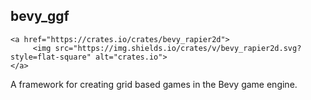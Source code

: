 ## bevy_ggf

    <a href="https://crates.io/crates/bevy_rapier2d">
         <img src="https://img.shields.io/crates/v/bevy_rapier2d.svg?style=flat-square" alt="crates.io">
    </a>
    
A framework for creating grid based games in the Bevy game engine.


